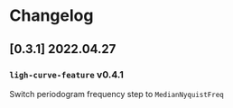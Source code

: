 # Changelog

## [0.3.1] 2022.04.27

### `ligh-curve-feature` v0.4.1
Switch periodogram frequency step to `MedianNyquistFreq`